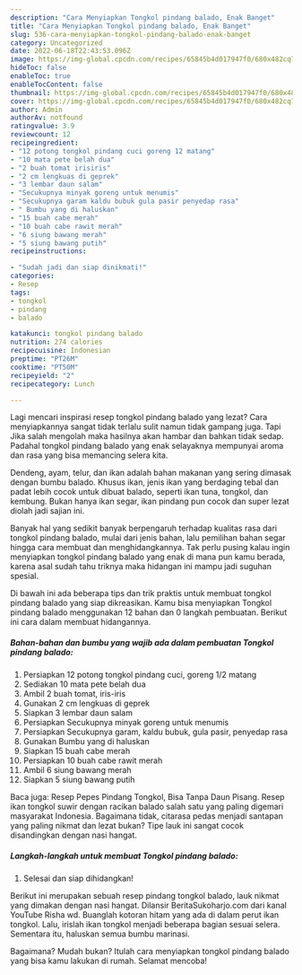 ```yaml
---
description: "Cara Menyiapkan Tongkol pindang balado, Enak Banget"
title: "Cara Menyiapkan Tongkol pindang balado, Enak Banget"
slug: 536-cara-menyiapkan-tongkol-pindang-balado-enak-banget
category: Uncategorized
date: 2022-06-18T22:43:53.096Z
image: https://img-global.cpcdn.com/recipes/65845b4d017947f0/680x482cq70/tongkol-pindang-balado-foto-resep-utama.jpg
hideToc: false
enableToc: true
enableTocContent: false
thumbnail: https://img-global.cpcdn.com/recipes/65845b4d017947f0/680x482cq70/tongkol-pindang-balado-foto-resep-utama.jpg
cover: https://img-global.cpcdn.com/recipes/65845b4d017947f0/680x482cq70/tongkol-pindang-balado-foto-resep-utama.jpg
author: Admin
authorAv: notfound
ratingvalue: 3.9
reviewcount: 12
recipeingredient:
- "12 potong tongkol pindang cuci goreng 12 matang"
- "10 mata pete belah dua"
- "2 buah tomat irisiris"
- "2 cm lengkuas di geprek"
- "3 lembar daun salam"
- "Secukupnya minyak goreng untuk menumis"
- "Secukupnya garam kaldu bubuk gula pasir penyedap rasa"
- " Bumbu yang di haluskan"
- "15 buah cabe merah"
- "10 buah cabe rawit merah"
- "6 siung bawang merah"
- "5 siung bawang putih"
recipeinstructions:

- "Sudah jadi dan siap dinikmati!"
categories:
- Resep
tags:
- tongkol
- pindang
- balado

katakunci: tongkol pindang balado 
nutrition: 274 calories
recipecuisine: Indonesian
preptime: "PT26M"
cooktime: "PT50M"
recipeyield: "2"
recipecategory: Lunch

---
```



Lagi mencari inspirasi resep tongkol pindang balado yang lezat? Cara menyiapkannya sangat tidak terlalu sulit namun tidak gampang juga. Tapi Jika salah mengolah maka hasilnya akan hambar dan bahkan tidak sedap. Padahal tongkol pindang balado yang enak selayaknya mempunyai aroma dan rasa yang bisa memancing selera kita.


Dendeng, ayam, telur, dan ikan adalah bahan makanan yang sering dimasak dengan bumbu balado. Khusus ikan, jenis ikan yang berdaging tebal dan padat lebih cocok untuk dibuat balado, seperti ikan tuna, tongkol, dan kembung. Bukan hanya ikan segar, ikan pindang pun cocok dan super lezat diolah jadi sajian ini.

Banyak hal yang sedikit banyak berpengaruh terhadap kualitas rasa dari tongkol pindang balado, mulai dari jenis bahan, lalu pemilihan bahan segar hingga cara membuat dan menghidangkannya. Tak perlu pusing kalau ingin menyiapkan tongkol pindang balado yang enak di mana pun kamu berada, karena asal sudah tahu triknya maka hidangan ini mampu jadi suguhan spesial.


Di bawah ini ada beberapa tips dan trik praktis untuk membuat tongkol pindang balado yang siap dikreasikan. Kamu bisa menyiapkan Tongkol pindang balado menggunakan 12 bahan dan 0 langkah pembuatan. Berikut ini cara dalam membuat hidangannya.

<!--inarticleads1-->

##### Bahan-bahan dan bumbu yang wajib ada dalam pembuatan Tongkol pindang balado:

1. Persiapkan 12 potong tongkol pindang cuci, goreng 1/2 matang
1. Sediakan 10 mata pete belah dua
1. Ambil 2 buah tomat, iris-iris
1. Gunakan 2 cm lengkuas di geprek
1. Siapkan 3 lembar daun salam
1. Persiapkan Secukupnya minyak goreng untuk menumis
1. Persiapkan Secukupnya garam, kaldu bubuk, gula pasir, penyedap rasa
1. Gunakan  Bumbu yang di haluskan
1. Siapkan 15 buah cabe merah
1. Persiapkan 10 buah cabe rawit merah
1. Ambil 6 siung bawang merah
1. Siapkan 5 siung bawang putih


Baca juga: Resep Pepes Pindang Tongkol, Bisa Tanpa Daun Pisang. Resep ikan tongkol suwir dengan racikan balado salah satu yang paling digemari masyarakat Indonesia. Bagaimana tidak, citarasa pedas menjadi santapan yang paling nikmat dan lezat bukan? Tipe lauk ini sangat cocok disandingkan dengan nasi hangat. 

<!--inarticleads2-->

##### Langkah-langkah untuk membuat Tongkol pindang balado:


1. Selesai dan siap dihidangkan!

Berikut ini merupakan sebuah resep pindang tongkol balado, lauk nikmat yang dimakan dengan nasi hangat. Dilansir BeritaSukoharjo.com dari kanal YouTube Risha wd. Buanglah kotoran hitam yang ada di dalam perut ikan tongkol. Lalu, irislah ikan tongkol menjadi beberapa bagian sesuai selera. Sementara itu, haluskan semua bumbu marinasi. 

Bagaimana? Mudah bukan? Itulah cara menyiapkan tongkol pindang balado yang bisa kamu lakukan di rumah. Selamat mencoba!
